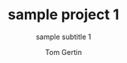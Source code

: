 ---
  audience: "high_school"
  author: "Tom Gertin"
  description: "brief description"
  difficulty: "beginner"
  date_posted: "2019-09-07"
  osm_username: "tgertin"
  filename: "1567867209653-Introduction to OpenStreetMap.pdf"
  group: ""
  layout: "project"
  preparation_time: "one_hour"
  project_time: "two_to_four_hours"
  subtitle: "sample subtitle 1"
  thumbnail: "1567867203095-mapgive_cake.jpg"
  title: "sample project 1"
  type: "desktop"
  url: "2019-09-07-989285"

---